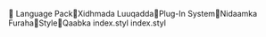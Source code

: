       Language Pack   Xidhmada Luuqadda   Plug-In System   Nidaamka Furaha   Style   Qaabka
   index.styl
   index.styl